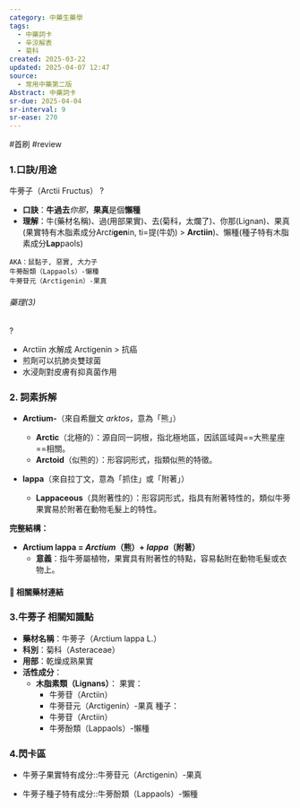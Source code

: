 ```yaml
---
category: 中藥生藥學
tags:
  - 中藥詞卡
  - 辛涼解表
  - 菊科
created: 2025-03-22
updated: 2025-04-07 12:47
source:
  - 常用中藥第二版
Abstract: 中藥詞卡
sr-due: 2025-04-04
sr-interval: 9
sr-ease: 270
---
```

#首刷 #review
### 1.口訣/用途
牛蒡子（Arctii Fructus）
?
- **口訣**：**牛過去***你那*，**果真**是個**懶種**
- **理解**：牛(藥材名稱)、過(用部果實)、去(菊科，太爛了)、你那(Lignan)、果真(果實特有木脂素成分Arc*ti***gen**in, ti=提(牛奶) > **Arctiin**)、懶種(種子特有木脂素成分**Lap**paols)
> 
	AKA：鼠黏子, 惡實, 大力子
	牛蒡酚類（Lappaols）-懶種
	牛蒡苷元（Arctigenin）-果真

###### 藥理(3)
?
- Arctiin 水解成 Arctigenin > 抗癌
- 煎劑可以抗肺炎雙球菌
- 水浸劑對皮膚有抑真菌作用



### 2. 詞素拆解

- **Arctium-**（來自希臘文 *arktos*，意為「熊」）
  - **Arctic**（北極的）：源自同一詞根，指北極地區，因該區域與==大熊星座==相關。
  - **Arctoid**（似熊的）：形容詞形式，指類似熊的特徵。

- **lappa**（來自拉丁文，意為「抓住」或「附著」）
  - **Lappaceous**（具附著性的）：形容詞形式，指具有附著特性的，類似牛蒡果實易於附著在動物毛髮上的特性。

**完整結構：**

- **Arctium lappa = *Arctium*（熊）+ *lappa*（附著）**
  - **意義**：指牛蒡屬植物，果實具有附著性的特點，容易黏附在動物毛髮或衣物上。 


#### 📌 相關藥材連結






### 3.牛蒡子 相關知識點

- **藥材名稱**：牛蒡子（Arctium lappa L.）
- **科別**：菊科（Asteraceae）
- **用部**：乾燥成熟果實
- **活性成分**：
  - **木脂素類（Lignans）**：
    果實：
    - 牛蒡苷（Arctiin）
    - 牛蒡苷元（Arctigenin）-果真
    種子：
    - 牛蒡苷（Arctiin）
    - 牛蒡酚類（Lappaols）-懶種




### 4.閃卡區

- 牛蒡子果實特有成分::牛蒡苷元（Arctigenin）-果真

- 牛蒡子種子特有成分::牛蒡酚類（Lappaols）-懶種
